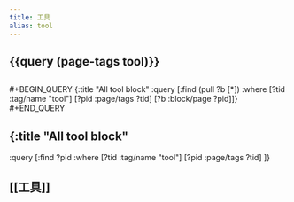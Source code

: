 ```yaml
---
title: 工具
alias: tool
---
```

## {{query (page-tags tool)}}
##
#+BEGIN_QUERY
{:title "All tool block"
 :query [:find (pull ?b [*])
         :where
         [?tid :tag/name "tool"]
         [?pid :page/tags ?tid]
         [?b :block/page ?pid]]}
#+END_QUERY
## {:title "All tool block"
 :query [:find ?pid
         :where
         [?tid :tag/name "tool"]
         [?pid :page/tags ?tid]
         ]}
## [[工具]]
